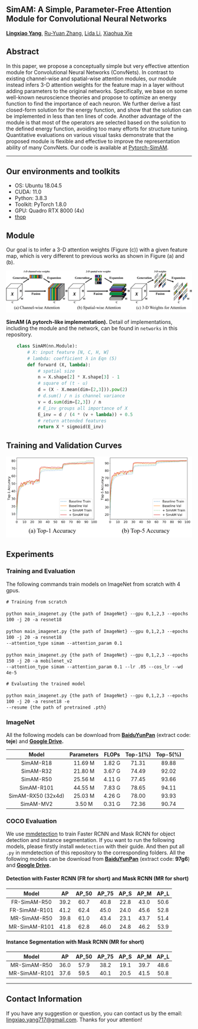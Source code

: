 ## SimAM: A Simple, Parameter-Free Attention Module for Convolutional Neural Networks
[**Lingxiao Yang**](https://zjjconan.github.io/), [Ru-Yuan Zhang](https://ruyuanzhang.github.io/), [Lida Li](https://github.com/lld533), [Xiaohua Xie](http://sdcs.sysu.edu.cn/content/2478)

Abstract
----------
In this paper, we propose a conceptually simple but very effective attention module for Convolutional Neural Networks (ConvNets). In contrast to existing channel-wise and spatial-wise attention modules, our module instead infers 3-D attention weights for the feature map in a layer without adding parameters to the original networks. Specifically, we base on some well-known neuroscience theories and propose to optimize an energy function to find the importance of each neuron. We further derive a fast closed-form solution for the energy function, and show that the solution can be implemented in less than ten lines of code. Another advantage of the module is that most of the operators are selected based on the solution to the defined energy function, avoiding too many efforts for structure tuning. Quantitative evaluations on various visual tasks demonstrate that the proposed module is flexible and effective to improve the representation ability of many ConvNets. Our code is available at [Pytorch-SimAM](https://github.com/ZjjConan/SimAM).

--------------------------------------------------

Our environments and toolkits
-----------

- OS: Ubuntu 18.04.5
- CUDA: 11.0
- Python: 3.8.3
- Toolkit: PyTorch 1.8.0
- GPU: Quadro RTX 8000 (4x)
- [thop](https://github.com/Lyken17/pytorch-OpCounter)

Module
------

Our goal is to infer a 3-D attention weights (Figure (c)) with a given feature map, which is very different to previous works as shown in Figure (a) and (b).

<p align="center">
<img src="figures/attentions.png">
</p>

**SimAM (A pytorch-like implementation).** Detail of implementations, including the module and the network, can be found in ``networks`` in this repository. 


```python
    class SimAM(nn.Module):
        # X: input feature [N, C, H, W]
        # lambda: coefficient λ in Eqn (5)
        def forward (X, lambda):
            # spatial size
            n = X.shape[2] * X.shape[3] - 1
            # square of (t - u)
            d = (X - X.mean(dim=[2,3])).pow(2)
            # d.sum() / n is channel variance
            v = d.sum(dim=[2,3]) / n
            # E_inv groups all importance of X
            E_inv = d / (4 * (v + lambda)) + 0.5
            # return attended features
            return X * sigmoid(E_inv)
```

Training and Validation Curves
----------

<p align="center">
<img src="figures/training_curves.png">
</p>

Experiments
----------

### Training and Evaluation

The following commands train models on ImageNet from scratch with 4 gpus. 


```
# Training from scratch

python main_imagenet.py {the path of ImageNet} --gpu 0,1,2,3 --epochs 100 -j 20 -a resnet18 

python main_imagenet.py {the path of ImageNet} --gpu 0,1,2,3 --epochs 100 -j 20 -a resnet18 
--attention_type simam --attention_param 0.1

python main_imagenet.py {the path of ImageNet} --gpu 0,1,2,3 --epochs 150 -j 20 -a mobilenet_v2
--attention_type simam --attention_param 0.1 --lr .05 --cos_lr --wd 4e-5 
```

```
# Evaluating the trained model

python main_imagenet.py {the path of ImageNet} --gpu 0,1,2,3 --epochs 100 -j 20 -a resnet18 -e
--resume {the path of pretrained .pth}
```

### ImageNet


All the following models can be download from **[BaiduYunPan](https://pan.baidu.com/s/1vY-NpeFSHes-dcKdi0xN2g)** (extract code: **teje**) and **[Google Drive](https://drive.google.com/drive/folders/1rRT0UCPeRLPdTCJvv43hvAnGnS49nIWn?usp=sharing).**

|Model                |Parameters |FLOPs    |Top-1(%)   |Top-5(%)|
|:---:                |:----:     |:---:    |:------:   |:------:|
|SimAM-R18            |11.69 M    |1.82 G   |71.31      |89.88   |
|SimAM-R32            |21.80 M    |3.67 G   |74.49      |92.02   |
|SimAM-R50            |25.56 M    |4.11 G   |77.45      |93.66   |
|SimAM-R101           |44.55 M    |7.83 G   |78.65      |94.11   |
|SimAM-RX50 (32x4d)   |25.03 M    |4.26 G   |78.00      |93.93   |
|SimAM-MV2            |3.50 M     |0.31 G   |72.36      |90.74   |

### COCO Evaluation
We use [mmdetection](https://github.com/open-mmlab/mmdetection) to train Faster RCNN and Mask RCNN for object detection and instance segmentation. If you want to run the following models, please firstly install `mmdetection` with their guide. And then put all `.py` in mmdetection of this repository to the corresponding folders. All the following models can be download from **[BaiduYunPan](https://pan.baidu.com/s/1XR2-IvSMvXwWSJO3Xak9Kg)** (extract code: **97g6**) and **[Google Drive](https://drive.google.com/drive/folders/1F8W3MY32crU6jUeV2sgc_4AQwqt_MvAp?usp=sharing).**


#### Detection with Faster RCNN (FR for short) and Mask RCNN (MR for short)

|Model          |AP     |AP_50      |AP_75|AP_S     |AP_M      |AP_L |
|:----:         |:----: |:---:      |:--: |:----:   |:---:     |:--: |
|FR-SimAM-R50   |39.2   |60.7       |40.8 |22.8     |43.0      |50.6 |
|FR-SimAM-R101  |41.2   |62.4       |45.0 |24.0     |45.6      |52.8 |
|MR-SimAM-R50   |39.8   |61.0       |43.4 |23.1     |43.7      |51.4 |
|MR-SimAM-R101  |41.8   |62.8       |46.0 |24.8     |46.2      |53.9 |


#### Instance Segmentation with Mask RCNN (MR for short)

|Model          |AP     |AP_50      |AP_75|AP_S     |AP_M      |AP_L |
|:----:         |:----: |:---:      |:--: |:----:   |:---:     |:--: |
|MR-SimAM-R50   |36.0   |57.9       |38.2 |19.1     |39.7      |48.6 |
|MR-SimAM-R101  |37.6   |59.5       |40.1 |20.5     |41.5      |50.8 |

--------------------------------------------------------------------



## Contact Information

If you have any suggestion or question, you can contact us by the email: lingxiao.yang717@gmail.com. Thanks for your attention!